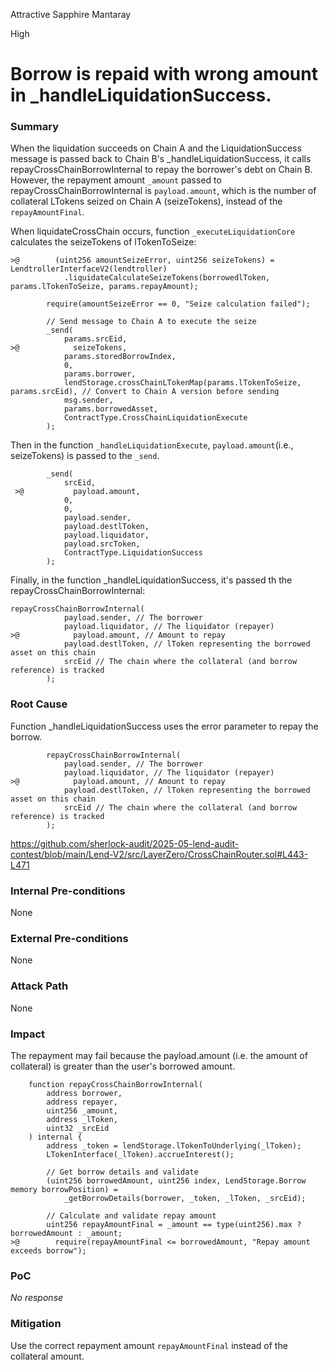 Attractive Sapphire Mantaray

High

# Borrow is repaid with wrong amount in _handleLiquidationSuccess.

### Summary

When the liquidation succeeds on Chain A and the LiquidationSuccess message is passed back to Chain B's _handleLiquidationSuccess, it calls repayCrossChainBorrowInternal to repay the borrower's debt on Chain B. However, the repayment amount `_amount` passed to repayCrossChainBorrowInternal is `payload.amount`, which is the number of collateral LTokens seized on Chain A (seizeTokens), instead of the `repayAmountFinal`.

When liquidateCrossChain occurs, function `_executeLiquidationCore` calculates the seizeTokens of lTokenToSeize:

```solidity
>@        (uint256 amountSeizeError, uint256 seizeTokens) = LendtrollerInterfaceV2(lendtroller)
            .liquidateCalculateSeizeTokens(borrowedlToken, params.lTokenToSeize, params.repayAmount);

        require(amountSeizeError == 0, "Seize calculation failed");

        // Send message to Chain A to execute the seize
        _send(
            params.srcEid,
>@            seizeTokens,
            params.storedBorrowIndex,
            0,
            params.borrower,
            lendStorage.crossChainLTokenMap(params.lTokenToSeize, params.srcEid), // Convert to Chain A version before sending
            msg.sender,
            params.borrowedAsset,
            ContractType.CrossChainLiquidationExecute
        );
```

Then in the function `_handleLiquidationExecute`, `payload.amount`(i.e., seizeTokens) is passed to the `_send`. 

```solidity
        _send(
            srcEid,
 >@           payload.amount,
            0,
            0,
            payload.sender,
            payload.destlToken,
            payload.liquidator,
            payload.srcToken,
            ContractType.LiquidationSuccess
        );
```

Finally, in the function _handleLiquidationSuccess, it's passed th the repayCrossChainBorrowInternal:

```soldity
repayCrossChainBorrowInternal(
            payload.sender, // The borrower
            payload.liquidator, // The liquidator (repayer)
>@            payload.amount, // Amount to repay
            payload.destlToken, // lToken representing the borrowed asset on this chain
            srcEid // The chain where the collateral (and borrow reference) is tracked
        );
```

### Root Cause

Function _handleLiquidationSuccess uses the error parameter to repay the borrow.

```solidity
        repayCrossChainBorrowInternal(
            payload.sender, // The borrower
            payload.liquidator, // The liquidator (repayer)
>@            payload.amount, // Amount to repay
            payload.destlToken, // lToken representing the borrowed asset on this chain
            srcEid // The chain where the collateral (and borrow reference) is tracked
        );
```

https://github.com/sherlock-audit/2025-05-lend-audit-contest/blob/main/Lend-V2/src/LayerZero/CrossChainRouter.sol#L443-L471

### Internal Pre-conditions

None

### External Pre-conditions

None

### Attack Path

None

### Impact

The repayment may fail because the payload.amount (i.e. the amount of collateral) is greater than the user's borrowed amount.

```solidity
    function repayCrossChainBorrowInternal(
        address borrower,
        address repayer,
        uint256 _amount,
        address _lToken,
        uint32 _srcEid
    ) internal {
        address _token = lendStorage.lTokenToUnderlying(_lToken);
        LTokenInterface(_lToken).accrueInterest();

        // Get borrow details and validate
        (uint256 borrowedAmount, uint256 index, LendStorage.Borrow memory borrowPosition) =
            _getBorrowDetails(borrower, _token, _lToken, _srcEid);

        // Calculate and validate repay amount
        uint256 repayAmountFinal = _amount == type(uint256).max ? borrowedAmount : _amount;
>@        require(repayAmountFinal <= borrowedAmount, "Repay amount exceeds borrow");
```

### PoC

_No response_

### Mitigation

Use the correct repayment amount `repayAmountFinal` instead of the collateral amount.